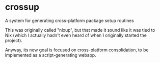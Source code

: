 # crossup

A system for generating cross-platform package setup routines

This was originally called "nixup", but that made it sound like it was tied to Nix (which I actually hadn't even heard of when I originally started the project).

Anyway, its new goal is focused on cross-platform consolidation, to be implemented as a script-generating webapp.
